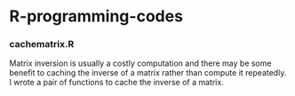 # R-programming-codes

### cachematrix.R <br /> 

Matrix inversion is usually a costly computation and there may be some benefit to caching the inverse of a matrix rather than compute it repeatedly.  I wrote a pair of functions to cache the inverse of a matrix.<br /> 

